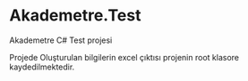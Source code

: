 # Akademetre.Test
Akademetre C# Test projesi

Projede Oluşturulan bilgilerin excel çıktısı projenin root klasore kaydedilmektedir.

